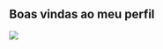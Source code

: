 ## Boas vindas ao meu perfil 

![](https://tenor.com/pt-BR/view/ariana-grande-ariana-grande-kiss-ari-ariana-grande-heart-ariana-grande-blowing-kiss-gif-17987115633298461228)
